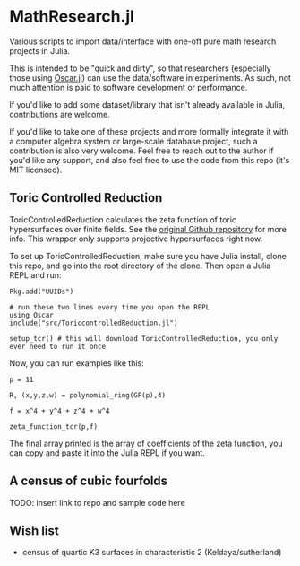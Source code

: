 # MathResearch.jl
Various scripts to import data/interface with one-off pure math research projects in Julia.

This is intended to be "quick and dirty", so that researchers 
(especially those using [Oscar.jl](https://docs.oscar-system.org/stable/)) can use the
data/software in experiments. 
As such, not much attention is paid to software development or performance.

If you'd like to add some dataset/library that isn't already available in Julia,
contributions are welcome. 

If you'd like to take one of these projects and more formally integrate
it with a computer algebra system or large-scale database project,
such a contribution is also very welcome.
Feel free to reach out to the author if you'd like any support,
and also feel free to use the code from this repo (it's MIT licensed).

## Toric Controlled Reduction

ToricControlledReduction calculates the zeta function of toric hypersurfaces
over finite fields. See the [original Github repository](https://github.com/edgarcosta/ToricControlledReduction)
for more info. This wrapper only supports projective hypersurfaces right now.

To set up ToricControlledReduction, make sure you have Julia install,
clone this repo, and go into the root directory of the clone. 
Then open a Julia REPL and run:

```
Pkg.add("UUIDs")

# run these two lines every time you open the REPL
using Oscar 
include("src/ToriccontrolledReduction.jl") 

setup_tcr() # this will download ToricControlledReduction, you only ever need to run it once
```

Now, you can run examples like this:
```
p = 11

R, (x,y,z,w) = polynomial_ring(GF(p),4)

f = x^4 + y^4 + z^4 + w^4

zeta_function_tcr(p,f)
```

The final array printed is the array of coefficients of the zeta function,
you can copy and paste it into the Julia REPL if you want.

## A census of cubic fourfolds

TODO: insert link to repo and sample code here

## Wish list

* census of quartic K3 surfaces in characteristic 2 (Keldaya/sutherland)
